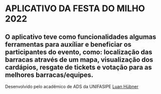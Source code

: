 # APLICATIVO DA FESTA DO MILHO 2022

## O aplicativo teve como funcionalidades algumas ferramentas para auxíliar e beneficiar os participantes do evento, como: localização das barracas através de um mapa, visualização dos cardápios, resgate de tickets e votação para as melhores barracas/equipes.

Desenvolvido pelo acadêmico de ADS da UNIFASIPE [Luan Hübner]('https://github.com/luan-hubner')
